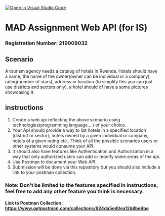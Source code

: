 [![Open in Visual Studio Code](https://classroom.github.com/assets/open-in-vscode-f059dc9a6f8d3a56e377f745f24479a46679e63a5d9fe6f495e02850cd0d8118.svg)](https://classroom.github.com/online_ide?assignment_repo_id=6437504&assignment_repo_type=AssignmentRepo)
# MAD Assignment Web API (for IS)

### Registration Number: 219009032

## Scenario

A tourism agency needs a catalog of hotels in Rwanda.
Hotels should have a name, the name of the owner(owner can be individual or a company), rating(number of stars), address or location (to simplify this you can just use districts and sectors only), a hotel should of have a some pictures showcasing it.

## instructions
1. Create a web api reflecting the above scenario using technologies(programming language....) of your choice.
2. Your Api should provide a way to list hotels in a specified location (district or sector), hotels owned by a given individual or company, hotels of a given rating etc...Think of all the possible scenarios users or other systems would consume your API.
3. It should also have features like Authentication and Authorization in  a way that only authorized users can add or modify some areas of the api.
4. Use Postman to document your Web API.
5. Submission will be done via this repository but you should also include a link to your postman collection.

### Note: Don't be limited to the features specified in instructions, feel free to add any other feature you think is necessary.


#### Link to Postman Collection : https://www.getpostman.com/collections/924da5ed0ea12b8be6be
